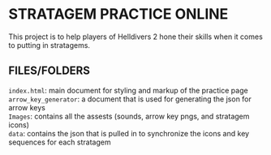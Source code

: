 # STRATAGEM PRACTICE ONLINE
This project is to help players of Helldivers 2 hone their skills when it comes to putting in stratagems.
## FILES/FOLDERS
`index.html`: main document for styling and markup of the practice page  
`arrow_key_generator`: a document that is used for generating the json for arrow keys  
`Images`: contains all the assests (sounds, arrow key pngs, and stratagem icons)  
`data`: contains the json that is pulled in to synchronize the icons and key sequences for each stratagem
